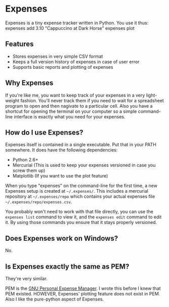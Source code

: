 Expenses
========

Expenses is a tiny expense tracker written in Python. You use it thus:
    expenses add 3.10 "Cappuccino at Dark Horse"
    expenses plot

Features
--------

- Stores expenses in very simple CSV format
- Keeps a full version history of expenses in case of user error
- Supports basic reports and plotting of expenses

Why Expenses
------------

If you're like me, you want to keep track of your expenses in a very light-weight fashion. You'll
never track them if you need to wait for a spreadsheet program to open and then nagivate to a particular
cell. Also you have a shortcut for opening the terminal on your computer so a simple command-line interface
is exactly what you need for your expenses.

How do I use Expenses?
----------------

Expenses itself is contained in a single executable. Put that in your PATH somewhere.
It does have the following dependencies:

- Python 2.6+
- Mercurial (This is used to keep your expenses versioned in case you screw them up)
- Matplotlib (If you want to use the plot feature)

When you type "expenses" on the command-line for the first time, a new Expenses setup
is created at `~/.expenses/`. This includes a mercurial repository at `~/.expenses/repo`
which contains your actual expenses file `~/.expenses/repo/expenses.csv`.

You probably won't need to work with that file directly, you can use the `expenses list`
command to view it, and the `expenses edit` command to edit it. By using those commands
you ensure that it stays properly versioned.

Does Expenses work on Windows?
------------------------

No.

Is Expenses exactly the same as PEM?
-----------------------------

They're very similar.

PEM is the [GNU Personal Expense Manager](http://www.gnu.org/software/pem/). I wrote this before I knew
that PEM existed. HOWEVER, Expenses' plotting feature does not exist in PEM. Also I like the pure-python
aspect of Expenses.

